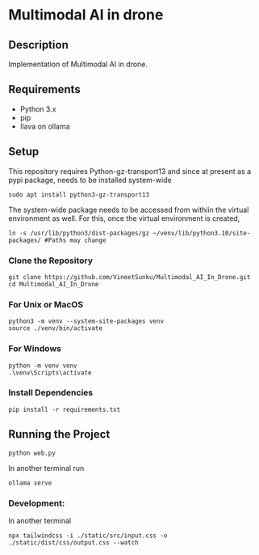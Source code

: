# Multimodal AI in drone

## Description

Implementation of Multimodal AI in drone.

## Requirements

- Python 3.x
- pip
- llava on ollama

## Setup

This repository requires Python-gz-transport13 and since at present as a pypi package, needs to be installed system-wide

```
sudo apt install python3-gz-transport13
```

The system-wide package needs to be accessed from withiin the virtual environment as well. For this, once the virtual environment is created,

```
ln -s /usr/lib/python3/dist-packages/gz ~/venv/lib/python3.10/site-packages/ #Paths may change
```

### Clone the Repository

```
git clone https://github.com/VineetSunku/Multimodal_AI_In_Drone.git
cd Multimodal_AI_In_Drone
```

### For Unix or MacOS

```
python3 -m venv --system-site-packages venv
source ./venv/bin/activate
```

### For Windows

```
python -m venv venv
.\venv\Scripts\activate
```

### Install Dependencies

```
pip install -r requirements.txt
```

## Running the Project

```
python web.py
```

In another terminal run

```
ollama serve
```

### Development:

In another terminal

```
npx tailwindcss -i ./static/src/input.css -o ./static/dist/css/output.css --watch
```
